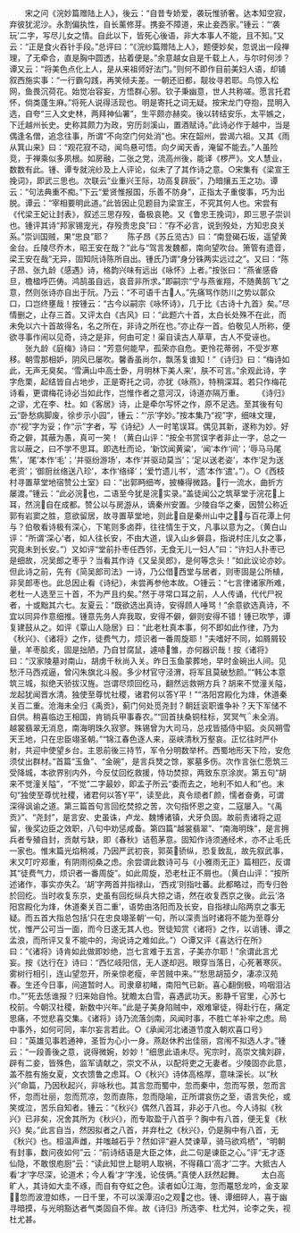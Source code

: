 <!-- { "loadSidebar": true } -->
　　宋之问《浣妙篇赠陆上人》，後云：“自昔专娇爱，袭玩惟骄奢。达本知空寂，弃彼犹泥沙。永割偏执性，自长薰修芽。携妾不障道，来止妾西家。”锺云：“‘袭玩’二字，写尽儿女之情。自此以下，皆死心後语，非大本事人不能，且不知。”又云：“正是食火吞针手段。”总评曰：“《浣纱篇赠陆上人》，题便妙矣，忽说出一段禅理，了无牵合，直是胸中圆透，拈着便是。”余意越女自是千载上人，与尔时何涉？谭又云：“将美色点化上人，是从来祖师好法门。”则何不即作目前美妇人语，却铺叙西施实事：“一行霸勾践，再笑倾夫差。一朝还旧都，靓妆寻若耶。鸟惊入松网，鱼畏沉荷花。始觉冶容妄，方悟群心邪。钦子秉幽意，世人共称嗟。愿言托君怀，倘类蓬生麻。”将死人说得活现也。明是寄托之词无疑。按宋龙门夺抱，昆明入选，自夸“三入文史林，两拜神仙署”，生平颇亦赫奕。後以转结安乐，太平嫉之，下迁越州长史。史称其颇力为政，穷历剡溪山，置酒赋诗。”此诗必作于越中，当是偶逢名僧，追念往事，所谓“不向空门何处消”也。宋在韶州，尝谒六祖。又其《雨从箕山来》曰：“观花寂不动，闻鸟悬可悟。向夕闻天香，淹留不能去。”人虽险竞，于禅乘似多夙根。如房融，二张之党，流高州後，能译《椤严》。文人慧业，数数有此。锺、谭专就浣纱及上人评论，似未了了其作诗之意。○宋集有《梁宣王挽词》，即武三思也。次联云“业重兴王际，功高复辟辰”，乃暗攘五王之功。谭云：“句法典重不痴。”下云“爱贤惟报国，乐善不防身”，正指太子重俊事，巧为出脱。谭云：“宰相要明此道。”此皆因止见题目为梁宣王，不究其何人也。宋尝有《代梁王妃让封表》，叙述三思存殁，备极哀艳。又《鲁忠王挽词》，即三思子崇训也。锺评其诗“邦家锡宠光，存殁贵忠良”曰：“存不必言，说到殁处，方知忠良关系。”崇训国贼，果“忠良”耶？
　　陈子昂《苏丘览古》曰：“南登碣石坂，遥望黄金台。丘陵尽乔木，昭王安在哉？”此与“驾言发魏都，南向望吹台。箫管有遗音，梁王安在哉”无异，固知阮诗陈所自出。锺氏乃谓“身分铢两实远过之”。又曰：“陈子昂、张九龄《感遇》诗，格韵兴味有远出《咏怀》上者。”按张曰：“燕雀感昏旦，檐楹呼匹俦。鸿鹄虽自远，哀音非所求。”即嗣宗“宁与燕雀翔，不随黄鹄飞”之意，然则张诗亦自出于阮。乃云：“不可语千古人。”先痛骂作防川之势以鄣众口，口岂终壅哉！按锺云：“古今以嗣宗《咏怀诗》，几于比《古诗十九首》矣。”尽情删之，止存三首。又评太白《古风》曰：“此题六十首，太白长处殊不在此，而未免以六十首故得名，名之所在，非诗之所在也。”亦止存一首。伯敬见人所称，便欲寻事作闹以见奇，诗之是非，何由可定！渠自读古人草草，古人不受诬也。
　　张九龄《庭梅》诗曰：“芳意何能早，孤荣亦自危。更怜花蒂弱，不受岁寒移。朝雪那相妒，阴风已屡吹。馨香虽尚尔，飘荡复谁知！”《诗归》曰：“梅诗如此，无声无臭矣。‘雪满山中高士卧，月明林下美人来’，肤不可言。”余观此诗，字字危栗，起结皆自占地步，正是寄托之词，亦犹《咏燕》，特稍深耳。若只作梅花诗看，更谓梅花诗必当如此作，岂惟作者之意河汉，诗道亦隔万重。
　　《诗归》之谬，尤在李、杜。如《客居》诗，止是牵尔写怀之作，原不足选。至其後有句云“卧愁病脚废，徐步示小园”，锺云：“‘示’字妙。”按本集乃“视”字，细味文理，亦“视”字为妥；作“示”字者，写《诗纪》人一时笔误耳。偶见其新，遂称为妙。好奇之僻，其蔽为愚，真可一笑！（黄白山评：“按全书赏误字者非止一字，总之一言以蔽之，曰不学不思耳。即选杜而论，‘新饮闻黄粱’，‘闻’本作‘间’；‘辱马马尾焦’，‘尾’本作‘毛’；‘并驱纷游场’，本作‘并驱动莫当’；‘足以送老姿’，本作‘足为送老资’；‘御厨丝络送八珍’，本作‘络绎’；‘爱竹遗儿书’，‘遗’本作‘遣’。”）。○《西枝村寻置草堂地宿赞公土室》曰：“出郭眄细岑，披榛得微路。行一流水，曲折方屡渡。”锺云：“此必浣也，二语至今犹是浣实录。”盖徒闻公之筑草堂于浣花上耳，然浣自在成都。赞公以与房游从，谪秦州安置。少陵自华之秦，因赞公称近郭有岩窦之胜，意欲留居，故寻置草堂地，则此自是秦州山中之，与百花潭上何与？伯敬看诗极有深心，下笔则多卤莽，往往情生于文，凡事以意为之。（黄白山评：“所谓‘深心’者，如人往长安，不由大道，误入山乡僻县，指说村庄儿女之事，究竟未到长安。”）又如评“堂前扑枣任西邻，无食无儿一妇人”曰：“许妇人扑枣已是细故，况吴郎之枣乎？当看其作诗《又呈吴郎》，是何等念头！”如此议论亦妙。但此诗之前，先有《简吴郎司法》一诗，乃公借西堂与居者，则枣固是公所植，非吴郎枣也。此总因止看《诗纪》，未尝再参他本故。○锺云：“七言律诸家所难，老杜一人选至三十首，不为严且约矣。”然于寻常口耳之前，人人传诵，代代尸祝者，十或黜其六七。友夏云：“既欲选出真诗，安得顾人唾骂！”余意欲选真诗，不宜以同异作意细推。锺意先务人弃我取，安得不僻，僻则安得不错！锺已吹竽，谭复建鼓从之。如评《覃山人隐居》曰：“此老杜真本事，何不即如此作律，乃为《秋兴》、《诸将》之作，徒费气力，烦识者一番周旋耶！”夫嗜好不同，如屑屑较量，羊枣脍炙，固是拙陋，乃自甘腐鼠，遽哧雏，亦何器识哉！按《诸将》曰：“汉家陵墓对南山，胡虏千秋尚入关。昨日玉鱼蒙葬地，早时金碗出人间。见愁汗马西戎逼，曾闪朱旗北斗殷。多少材官守泾渭，将军且莫破愁颜。”“韩公本意筑三城，拟绝天骄拔汉旌。岂谓尽烦回纥马，翻然远救朔方兵？胡来不觉潼关隘，龙起犹闻晋水清。独使至尊忧社稷，诸君何以答平！”“洛阳宫殿化为烽，休道秦关百二重。沧海未全归《禹贡》，蓟门何处觅尧封？朝廷衮职谁争补？天下军储不自供。稍喜临边王相国，肯销兵甲事春农。”“回首扶桑铜柱标，冥冥气未全消。越裳翡翠无消息，南海明珠久寂寥。殊锡曾为大司马，总戎皆插侍中貂。炎风朔雪天王地，只在忠臣翊圣朝。”“锦江春色逐人来，巫峡清秋万壑哀。正忆往时严仆射，共迎中使望乡台。主恩前後三持节，军令分明数举杯。西蜀地形天下险，安危须仗出群材。”首篇“玉鱼”、“金碗”，是言兵燹之馀，冢墓多伤。次作言张仁愿筑三受降城，本欲界别内外，今反仗回纥救援，恃功焚掠，两致东京涂炭。第五句“胡来不觉潼关隘”，“不觉”二字最妙，即孟子所云“委而去之，地利不如人和”也。末句“独使至尊忧社稷，诸君何以答平”，读至此，真令顽者Г颜，懦者奋勇，可谓深得讽谕之道。第三篇首句言回纥焚掠之苦，次句指怀恩之变，二寇屡入。“《禹贡》”、“尧封”，是言安、史虽诛，卢龙、魏博诸镇，犬牙负固。故前责诸将之逗留，後奖边臣之效职，八句中劝惩咸备。第四篇“越裳翡翠”、“南海明珠”，是言拥兵者专殖自封，贡献亏缺，即《春秋》诘苞茅意。固知作诗须通经术，亦不止毛氏一家也。惟末篇光焰稍减，乃因严武初丧，郭英骄纵，恐复致乱，故先叙武事，末又叮咛郑重，有阴雨彻桑之虑。余尝谓此数诗可与《小雅雨无正》篇相匹，反谓其“徒费气力，烦识者一番周旋”。如此周旋，恐老杜正不屑也。（黄白山评：“按所述诸作，事实亦失。‘胡’字两首并指禄山，‘西戎’则指吐蕃。此都略过，而专归咎於回纥。当时收复东京，史虽有回纥纵兵大掠之语，然在收复西京之後。此云‘洛阳宫殿化为烽，休道秦关百二重’，语势由洛阳而及长安，自指禄山陷两京之事无疑。而五首大指总包括‘只在忠良翊圣朝’一句，所以深责当时诸将不能为至尊分忧，惟严公可当一面，而今日遂无其人也。贺徒知赏《诸将》之作，以诮锺、谭之孟浪，而所评又复不能中的，洵说诗之难如此。”）○谭又评《喜达行在所》曰：“《诸将》诗肯如此做即妙绝，岂七言难于五言，子美亦尔耶！”余谓此言尤妄。按《达行在》诗曰：“西忆岐阳信，无人遂却迥。眼穿当落日，心死著寒灰。雾树行相引，连山望忽开，所亲惊老瘦，辛苦贼中来。”“愁思胡笳夕，凄凉汉苑春。生还今日事，间道暂时人。司隶章初睹，南阳气已新。喜心翻倒极，呜咽泪沾巾。”“死去恁谁报？归来始自怜。犹瞻太白雪，喜遇武功天。影静千官里，心苏七校前。今朝汉社稷，新数中兴年。”此是子美身陷贼中，艰难窜徒，得赴行在，痛定思痛，不觉悲喜交集。《诸将》诗乃流落剑南，风闻时事，不胜亡羊补牢之虑。局中事外，如何可同，率尔妄言若此。○《承闻河北诸道节度入朝欢喜口号》曰：“英雄见事若通神，圣哲为心小一身。燕赵休矜出佳丽，宫闱不拟选人才。”锺云：“一段善後之意，说得微婉，妙妙！”细思此语未尽。宪宗时，高崇文擒刘辟，辟有二妾，皆殊色，监军请献之，崇文不从，以配将吏之无妻者。少陵固亦此意，盖不胜有施女夏，文衣馈鲁之虑耳。○《秋兴》诗体高格厚，意味深长。以“秋兴”命篇，乃因秋起兴，非咏秋也。其言忽而蜀中，忽而秦中，忽而写景，忽而言怀，忽而壮丽，忽而荒凉，忽而直陈，忽而隐喻，正所谓哀伤之至，语言失伦，或笑或泣，苦乐自知者。锺云：“《秋兴》偶然八首耳，非必于八也。今人诗拟《秋兴》已非矣，况舍其所为《秋兴》，而专取盈于八首乎？胸中有八首，便无复《秋兴》矣。”此言自当，然因拟者之八首，并弃杜之《秋兴》，仍是胸中有八首，无《秋兴》也。桓温声雌，并嗤越石乎？然如评“避人焚谏草，骑马欲鸡栖”，“明朝有封事，数问夜如何”云：“前诗结语是大臣之体，此二句是谏臣之心。”评“无才逐仙隐，不敢恨庖厨”云：“读此知世上聪明人取祸，不得藉口‘高才’二字。大抵古人看‘才’字尽深，论道术；今人看‘才’字浅，论伎俩。”真使人跃然起舞。
　　太白高旷人，其诗如大圭不琢，而自有夺虹之色。读者如江海，忽而鼍怒龙吟，金支翠，忽而波澄如练，一日千里，不可以溪潭沼之观之也。锺、谭细碎人，喜于幽寻暗摸，与光明豁达者气类固自不侔。故《诗归》所选李、杜尤舛，论李之失，视杜尤甚。
